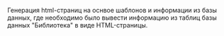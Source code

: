 Генерация html-страниц на оснвое шаблонов и информации из базы данных, где необходимо было вывести информацию из таблиц базы данных "Библиотека" в виде HTML-страницы.

